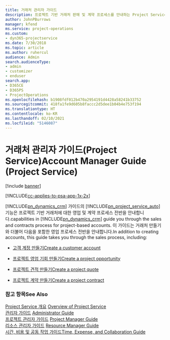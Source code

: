 ```yaml
---
title: 거래처 관리자 가이드
description: 프로젝트 기반 거래처 판매 및 계약 프로세스를 안내하는 Project Service의 거래처 관리자 가이드
author: JohnPBurrows
manager: kfend
ms.service: project-operations
ms.custom:
- dyn365-projectservice
ms.date: 7/30/2018
ms.topic: article
ms.author: ruhercul
audience: Admin
search.audienceType:
- admin
- customizer
- enduser
search.app:
- D365CE
- D365PS
- ProjectOperations
ms.openlocfilehash: b1908fdf012b470a2954191d4428a58241b33752
ms.sourcegitcommit: 418fa1fe9d605b8faccc2d5dee1b04b4e753f194
ms.translationtype: HT
ms.contentlocale: ko-KR
ms.lasthandoff: 02/10/2021
ms.locfileid: "5146087"
---
```

# <a name="account-manager-guide-project-service"></a><span data-ttu-id="be80a-103">거래처 관리자 가이드(Project Service)</span><span class="sxs-lookup"><span data-stu-id="be80a-103">Account Manager Guide (Project Service)</span></span>

[!include [banner](../includes/psa-now-project-operations.md)]

[!INCLUDE[cc-applies-to-psa-app-1x-2x](../includes/cc-applies-to-psa-app-1x-2x.md)]

[!INCLUDE[pn_dynamics_crm](../includes/pn-dynamics-crm.md)] <span data-ttu-id="be80a-104">가이드의 [!INCLUDE[pn_project_service_auto](../includes/pn-project-service-auto.md)] 기능은 프로젝트 기반 거래처에 대한 영업 및 계약 프로세스 전반을 안내합니다.</span><span class="sxs-lookup"><span data-stu-id="be80a-104">capabilities in [!INCLUDE[pn_dynamics_crm](../includes/pn-dynamics-crm.md)] guide you through the sales and contracts process for project-based accounts.</span></span> <span data-ttu-id="be80a-105">이 가이드는 거래처 만들기와 더불어 다음을 포함한 영업 프로세스 전반을 안내합니다.</span><span class="sxs-lookup"><span data-stu-id="be80a-105">In addition to creating accounts, this guide takes you through the sales process, including:</span></span>  
  
-   [<span data-ttu-id="be80a-106">고객 계정 만들기</span><span class="sxs-lookup"><span data-stu-id="be80a-106">Create a customer account</span></span>](../psa/create-customer-account.md)  
  
-   [<span data-ttu-id="be80a-107">프로젝트 영업 기회 만들기</span><span class="sxs-lookup"><span data-stu-id="be80a-107">Create a project opportunity</span></span>](../psa/create-project-opportunity.md)  
  
-   [<span data-ttu-id="be80a-108">프로젝트 견적 만들기</span><span class="sxs-lookup"><span data-stu-id="be80a-108">Create a project quote</span></span>](../psa/create-project-quote.md)  
  
-   [<span data-ttu-id="be80a-109">프로젝트 계약 만들기</span><span class="sxs-lookup"><span data-stu-id="be80a-109">Create a project contract</span></span>](../psa/create-project-contract.md)  
  
  
### <a name="see-also"></a><span data-ttu-id="be80a-110">참고 항목</span><span class="sxs-lookup"><span data-stu-id="be80a-110">See Also</span></span>  
 <span data-ttu-id="be80a-111">[Project Service 개요](../psa/overview.md) </span><span class="sxs-lookup"><span data-stu-id="be80a-111">[Overview of Project Service](../psa/overview.md) </span></span>  
 <span data-ttu-id="be80a-112">[관리자 가이드](../psa/admin-guide.md) </span><span class="sxs-lookup"><span data-stu-id="be80a-112">[Administrator Guide](../psa/admin-guide.md) </span></span>  
 <span data-ttu-id="be80a-113">[프로젝트 관리자 가이드](../psa/project-manager-guide.md) </span><span class="sxs-lookup"><span data-stu-id="be80a-113">[Project Manager Guide](../psa/project-manager-guide.md) </span></span>  
 <span data-ttu-id="be80a-114">[리소스 관리자 가이드](../psa/resource-manager-guide.md) </span><span class="sxs-lookup"><span data-stu-id="be80a-114">[Resource Manager Guide](../psa/resource-manager-guide.md) </span></span>  
 [<span data-ttu-id="be80a-115">시간, 비용 및 공동 작업 가이드</span><span class="sxs-lookup"><span data-stu-id="be80a-115">Time, Expense, and Collaboration Guide</span></span>](../psa/time-expense-collaboration-guide.md)
